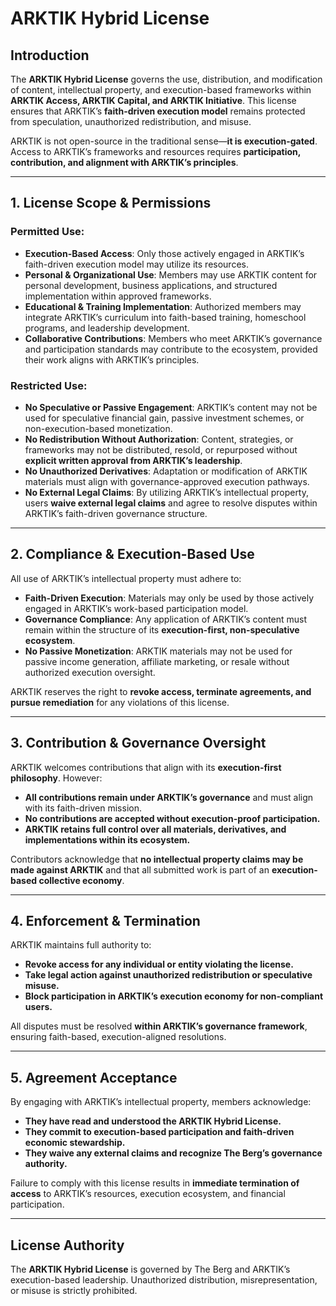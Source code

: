 # ARKTIK Hybrid License

## Introduction

The **ARKTIK Hybrid License** governs the use, distribution, and modification of content, intellectual property, and execution-based frameworks within **ARKTIK Access, ARKTIK Capital, and ARKTIK Initiative**. This license ensures that ARKTIK’s **faith-driven execution model** remains protected from speculation, unauthorized redistribution, and misuse.

ARKTIK is not open-source in the traditional sense—**it is execution-gated**. Access to ARKTIK’s frameworks and resources requires **participation, contribution, and alignment with ARKTIK’s principles**.

---

## 1. License Scope & Permissions

### **Permitted Use:**
- **Execution-Based Access**: Only those actively engaged in ARKTIK’s faith-driven execution model may utilize its resources.
- **Personal & Organizational Use**: Members may use ARKTIK content for personal development, business applications, and structured implementation within approved frameworks.
- **Educational & Training Implementation**: Authorized members may integrate ARKTIK’s curriculum into faith-based training, homeschool programs, and leadership development.
- **Collaborative Contributions**: Members who meet ARKTIK’s governance and participation standards may contribute to the ecosystem, provided their work aligns with ARKTIK’s principles.

### **Restricted Use:**
- **No Speculative or Passive Engagement**: ARKTIK’s content may not be used for speculative financial gain, passive investment schemes, or non-execution-based monetization.
- **No Redistribution Without Authorization**: Content, strategies, or frameworks may not be distributed, resold, or repurposed without **explicit written approval from ARKTIK’s leadership**.
- **No Unauthorized Derivatives**: Adaptation or modification of ARKTIK materials must align with governance-approved execution pathways.
- **No External Legal Claims**: By utilizing ARKTIK’s intellectual property, users **waive external legal claims** and agree to resolve disputes within ARKTIK’s faith-driven governance structure.

---

## 2. Compliance & Execution-Based Use

All use of ARKTIK’s intellectual property must adhere to:
- **Faith-Driven Execution**: Materials may only be used by those actively engaged in ARKTIK’s work-based participation model.
- **Governance Compliance**: Any application of ARKTIK’s content must remain within the structure of its **execution-first, non-speculative ecosystem**.
- **No Passive Monetization**: ARKTIK materials may not be used for passive income generation, affiliate marketing, or resale without authorized execution oversight.

ARKTIK reserves the right to **revoke access, terminate agreements, and pursue remediation** for any violations of this license.

---

## 3. Contribution & Governance Oversight

ARKTIK welcomes contributions that align with its **execution-first philosophy**. However:
- **All contributions remain under ARKTIK’s governance** and must align with its faith-driven mission.
- **No contributions are accepted without execution-proof participation.**
- **ARKTIK retains full control over all materials, derivatives, and implementations within its ecosystem.**

Contributors acknowledge that **no intellectual property claims may be made against ARKTIK** and that all submitted work is part of an **execution-based collective economy**.

---

## 4. Enforcement & Termination

ARKTIK maintains full authority to:
- **Revoke access for any individual or entity violating the license.**
- **Take legal action against unauthorized redistribution or speculative misuse.**
- **Block participation in ARKTIK’s execution economy for non-compliant users.**

All disputes must be resolved **within ARKTIK’s governance framework**, ensuring faith-based, execution-aligned resolutions.

---

## 5. Agreement Acceptance

By engaging with ARKTIK’s intellectual property, members acknowledge:
- **They have read and understood the ARKTIK Hybrid License.**
- **They commit to execution-based participation and faith-driven economic stewardship.**
- **They waive any external claims and recognize The Berg’s governance authority.**

Failure to comply with this license results in **immediate termination of access** to ARKTIK’s resources, execution ecosystem, and financial participation.

---

## License Authority

The **ARKTIK Hybrid License** is governed by The Berg and ARKTIK’s execution-based leadership. Unauthorized distribution, misrepresentation, or misuse is strictly prohibited.
